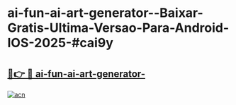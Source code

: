 # ai-fun-ai-art-generator--Baixar-Gratis-Ultima-Versao-Para-Android-IOS-2025-#cai9y

# <h2><a href="https://ainizakaria.my?title=ai-fun-ai-art-generator-&ref=24M">🔗👉 🔴 ai-fun-ai-art-generator-</a></h2>

[![acn](https://github.com/user-attachments/assets/0f9c940e-d8b0-45ae-aac7-cd30a18b3e1c)](https://ainizakaria.my?title=ai-fun-ai-art-generator-&ref=24M)

